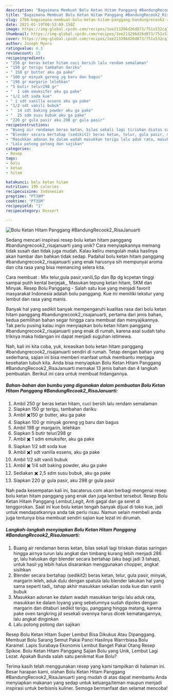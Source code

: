 ```yaml
---
description: "Bagaimana Membuat Bolu Ketan Hitam Panggang #BandungRecook2_RisaJanuarti yang Menggugah Selera"
title: "Bagaimana Membuat Bolu Ketan Hitam Panggang #BandungRecook2_RisaJanuarti yang Menggugah Selera"
slug: 2708-bagaimana-membuat-bolu-ketan-hitam-panggang-bandungrecook2-risajanuarti-yang-menggugah-selera
date: 2021-01-19T00:53:09.150Z
image: https://img-global.cpcdn.com/recipes/1ee213296d26d873/751x532cq70/bolu-ketan-hitam-panggang-bandungrecook2_risajanuarti-foto-resep-utama.jpg
thumbnail: https://img-global.cpcdn.com/recipes/1ee213296d26d873/751x532cq70/bolu-ketan-hitam-panggang-bandungrecook2_risajanuarti-foto-resep-utama.jpg
cover: https://img-global.cpcdn.com/recipes/1ee213296d26d873/751x532cq70/bolu-ketan-hitam-panggang-bandungrecook2_risajanuarti-foto-resep-utama.jpg
author: Joseph Myers
ratingvalue: 4.3
reviewcount: 15
recipeingredient:
- "250 gr beras ketan hitam cuci bersih lalu rendam semalaman"
- "150 gr terigu tambahan dariku"
- " 150 gr butter aku ga pake"
- "100 gr minyak goreng yg baru dan bagus"
- "198 gr margarin lelehkan"
- "5 butir telur298 gr"
- "  1 sdm emuksifer aku ga pake"
- "1/2 sdt soda kue"
- " 1 sdt vanilla essens aku ga pake"
- "1/2 sdt vanili bubuk"
- "  14 sdt baking powder aku ga pake"
- "  25 sdm susu bubuk aku ga pake"
- "220 gr gula pasir aku 298 gr gula pasir"
recipeinstructions:
- "Buang air rendaman beras ketan, bilas sekali lagi tiriskan diatas saringan hingga airnya turun lalu angkat dan timbang kurang lebih menjadi 286 gr, lalu haluskan dgn blender secara bertahap (aku bagi jadi 3 tahap), untuk hasil yg lebih halus disarankan menggunakan chopper, angkat sisihkan"
- "Blender secara bertahap (sedikit2) beras ketan, telur, gula pasir, minyak, margarin leleh, aduk dulu dengan spatula lalu blender lakukan hal yang sama seperti tadi,, tahap akhir masukkan sekalian soda kue dan vanili bubuk"
- "Masukkan adonan ke dalam wadah masukkan terigu lalu aduk rata, masukkan ke dalam loyang yang sebelumnya sudah dipoles dengan margarin dan ditaburi sedikit terigu, panggang hingga matang, karena pake oven tangkring jd sesekali ovennya harus dicek kematangannya, lalu angkat dinginkan"
- "Lalu potong potong dan sajikan"
categories:
- Resep
tags:
- bolu
- ketan
- hitam

katakunci: bolu ketan hitam 
nutrition: 195 calories
recipecuisine: Indonesian
preptime: "PT38M"
cooktime: "PT35M"
recipeyield: "1"
recipecategory: Dessert

---
```



![Bolu Ketan Hitam Panggang #BandungRecook2_RisaJanuarti](https://img-global.cpcdn.com/recipes/1ee213296d26d873/751x532cq70/bolu-ketan-hitam-panggang-bandungrecook2_risajanuarti-foto-resep-utama.jpg)

Sedang mencari inspirasi resep bolu ketan hitam panggang #bandungrecook2_risajanuarti yang unik? Cara menyiapkannya memang tidak susah dan tidak juga mudah. Kalau keliru mengolah maka hasilnya akan hambar dan bahkan tidak sedap. Padahal bolu ketan hitam panggang #bandungrecook2_risajanuarti yang enak harusnya sih mempunyai aroma dan cita rasa yang bisa memancing selera kita.

Cara membuat : Mix telur,gula pasir,vanili,Sp dan Bp dg kcpetan tinggi sampai putih kental berjejak,, Masukan tepung ketan hitam, SKM dan Minyak. Resep Bolu Panggang - Salah satu kue yang menjadi favorit masyarakat Indonesia adalah bolu panggang. Kue ini memiliki tekstur yang lembut dan rasa yang manis.

Banyak hal yang sedikit banyak mempengaruhi kualitas rasa dari bolu ketan hitam panggang #bandungrecook2_risajanuarti, pertama dari jenis bahan, kedua pemilihan bahan segar hingga cara membuat dan menyajikannya. Tak perlu pusing kalau ingin menyiapkan bolu ketan hitam panggang #bandungrecook2_risajanuarti yang enak di rumah, karena asal sudah tahu triknya maka hidangan ini dapat menjadi suguhan istimewa.


Nah, kali ini kita coba, yuk, kreasikan bolu ketan hitam panggang #bandungrecook2_risajanuarti sendiri di rumah. Tetap dengan bahan yang sederhana, sajian ini bisa memberi manfaat untuk membantu menjaga kesehatan tubuh kita. Anda bisa menyiapkan Bolu Ketan Hitam Panggang #BandungRecook2_RisaJanuarti memakai 13 jenis bahan dan 4 langkah pembuatan. Berikut ini cara untuk membuat hidangannya.

<!--inarticleads1-->

##### Bahan-bahan dan bumbu yang digunakan dalam pembuatan Bolu Ketan Hitam Panggang #BandungRecook2_RisaJanuarti:

1. Ambil 250 gr beras ketan hitam, cuci bersih lalu rendam semalaman
1. Siapkan 150 gr terigu, tambahan dariku
1. Ambil  ✖️150 gr butter, aku ga pake
1. Siapkan 100 gr minyak goreng yg baru dan bagus
1. Ambil 198 gr margarin, lelehkan
1. Siapkan 5 butir telur/298 gr
1. Ambil  ✖️ 1 sdm emuksifer, aku ga pake
1. Siapkan 1/2 sdt soda kue
1. Ambil  ✖️1 sdt vanilla essens, aku ga pake
1. Ambil 1/2 sdt vanili bubuk
1. Ambil  ✖️ 1/4 sdt baking powder, aku ga pake
1. Sediakan  ✖️ 2,5 sdm susu bubuk, aku ga pake
1. Siapkan 220 gr gula pasir, aku 298 gr gula pasir


Nah pada kesempatan kali ini, bacaterus.com akan berbagi mengenai resep bolu ketan hitam panggang yang enak dan juga lembut tersebut. Resep Bolu Ketan Hitam Panggang Lembut,Legit, Anti gagal dan ga seret di tenggorokan. Saat ini kue bolu ketan tengah banyak dijual di toko kue, jadi untuk mendapatkannya anda tak perlu risau. Namun selain membeli anda juga tentunya bisa membuat sendiri sajian kue lezat ini dirumah. 

<!--inarticleads2-->

##### Langkah-langkah menyiapkan Bolu Ketan Hitam Panggang #BandungRecook2_RisaJanuarti:

1. Buang air rendaman beras ketan, bilas sekali lagi tiriskan diatas saringan hingga airnya turun lalu angkat dan timbang kurang lebih menjadi 286 gr, lalu haluskan dgn blender secara bertahap (aku bagi jadi 3 tahap), untuk hasil yg lebih halus disarankan menggunakan chopper, angkat sisihkan
1. Blender secara bertahap (sedikit2) beras ketan, telur, gula pasir, minyak, margarin leleh, aduk dulu dengan spatula lalu blender lakukan hal yang sama seperti tadi,, tahap akhir masukkan sekalian soda kue dan vanili bubuk
1. Masukkan adonan ke dalam wadah masukkan terigu lalu aduk rata, masukkan ke dalam loyang yang sebelumnya sudah dipoles dengan margarin dan ditaburi sedikit terigu, panggang hingga matang, karena pake oven tangkring jd sesekali ovennya harus dicek kematangannya, lalu angkat dinginkan
1. Lalu potong potong dan sajikan


Resep Bolu Ketan Hitam Super Lembut Bisa Dikukus Atau Dipanggang. Membuat Bolu Sarang Semut Pakai Panci Hasilnya Warrrbiasa Bolu Karamel. Lapis Surabaya Ekonomis Lembut Banget Pakai Otang Resep Spikoe. Bolu Ketan Hitam Panggang Sajian Bolu yang Unik, Lembut Lagi Lezat. Apakah Bunda salah satu penikmat Kue Bolu? 

Terima kasih telah menggunakan resep yang kami tampilkan di halaman ini. Besar harapan kami, olahan Bolu Ketan Hitam Panggang #BandungRecook2_RisaJanuarti yang mudah di atas dapat membantu Anda menyiapkan makanan yang sedap untuk keluarga/teman maupun menjadi inspirasi untuk berbisnis kuliner. Semoga bermanfaat dan selamat mencoba!
